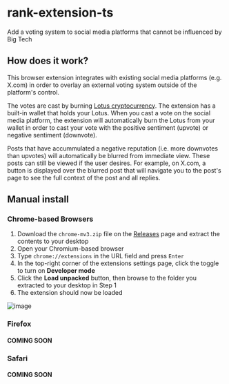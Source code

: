 # rank-extension-ts

Add a voting system to social media platforms that cannot be influenced by Big Tech

## How does it work?

This browser extension integrates with existing social media platforms (e.g. X.com) in order to overlay an external voting system outside of the platform's control.

The votes are cast by burning [Lotus cryptocurrency](https://lotusia.org/faq). The extension has a built-in wallet that holds your Lotus. When you cast a vote on the social media platform, the extension will automatically burn the Lotus from your wallet in order to cast your vote with the positive sentiment (upvote) or negative sentiment (downvote).

Posts that have accummulated a negative reputation (i.e. more downvotes than upvotes) will automatically be blurred from immediate view. These posts can still be viewed if the user desires. For example, on X.com, a button is displayed over the blurred post that will navigate you to the post's page to see the full context of the post and all replies.

## Manual install

### Chrome-based Browsers

1. Download the `chrome-mv3.zip` file on the [Releases](https://github.com/LotusiaStewardship/rank-extension-ts/releases) page and extract the contents to your desktop
2. Open your Chromium-based browser
3. Type `chrome://extensions` in the URL field and press `Enter`
4. In the top-right corner of the extensions settings page, click the toggle to turn on **Developer mode**
5. Click the **Load unpacked** button, then browse to the folder you extracted to your desktop in Step 1
6. The extension should now be loaded

![image](https://github.com/user-attachments/assets/c81ed8ef-d5c2-4201-be9b-4b87703a9efc)

### Firefox

#### COMING SOON

### Safari

#### COMING SOON
